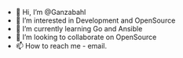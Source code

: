- 👋 Hi, I’m @Ganzabahl
- 👀 I’m interested in Development and OpenSource
- 🌱 I’m currently learning Go and Ansible
- 💞️ I’m looking to collaborate on OpenSource
- 📫 How to reach me - email.

<!---
Ganzabahl/Ganzabahl is a ✨ special ✨ repository because its `README.md` (this file) appears on your GitHub profile.
You can click the Preview link to take a look at your changes.
--->
